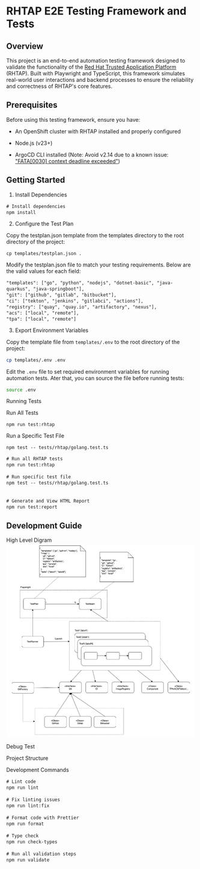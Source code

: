 # RHTAP E2E Testing Framework and Tests

## Overview

This project is an end-to-end automation testing framework designed to validate the functionality of the [Red Hat Trusted Application Platform](https://github.com/redhat-appstudio/rhtap-cli) (RHTAP). Built with Playwright and TypeScript, this framework simulates real-world user interactions and backend processes to ensure the reliability and correctness of RHTAP's core features.

## Prerequisites

Before using this testing framework, ensure you have:

* An OpenShift cluster with RHTAP installed and properly configured

* Node.js (v23+)

* ArgoCD CLI installed (Note: Avoid v2.14 due to a known issue: ["FATA[0030] context deadline exceeded"](https://github.com/argoproj/argo-cd/issues/21764))

## Getting Started

1. Install Dependencies
```
# Install dependencies
npm install
```

2. Configure the Test Plan

Copy the testplan.json template from the templates directory to the root directory of the project:

```
cp templates/testplan.json .
```

Modify the testplan.json file to match your testing requirements. Below are the valid values for each field:
```
"templates": ["go", "python", "nodejs", "dotnet-basic", "java-quarkus", "java-springboot"],
"git": ["github", "gitlab", "bitbucket"],
"ci": ["tekton", "jenkins", "gitlabci", "actions"],
"registry": ["quay", "quay.io", "artifactory", "nexus"],
"acs": ["local", "remote"],
"tpa": ["local", "remote"]
```

3. Export Environment Variables

Copy the template file from `templates/.env` to the root directory of the project:

```bash
cp templates/.env .env
```

Edit the `.env` file to set required environment variables for running automation tests. Ater that, you can source the file before running tests:

```bash
source .env
```

Running Tests

Run All Tests

```
npm run test:rhtap
```

Run a Specific Test File

```
npm test -- tests/rhtap/golang.test.ts
```

```
# Run all RHTAP tests
npm run test:rhtap

# Run specific test file
npm test -- tests/rhtap/golang.test.ts


# Generate and View HTML Report
npm run test:report
```



## Development Guide
High Level Digram
![image info](./docs/images/Hight_level_Arch.jpg)

Debug Test

Project Structure

Development Commands

```
# Lint code
npm run lint

# Fix linting issues
npm run lint:fix

# Format code with Prettier
npm run format

# Type check
npm run check-types

# Run all validation steps
npm run validate
```